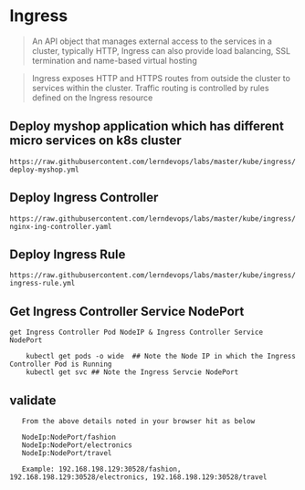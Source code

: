 # Ingress

> An API object that manages external access to the services in a cluster, typically HTTP, Ingress can also provide load balancing, SSL termination and name-based virtual hosting

> Ingress exposes HTTP and HTTPS routes from outside the cluster to services within the cluster. Traffic routing is controlled by rules defined on the Ingress resource


## Deploy myshop application which has different micro services on k8s cluster

`https://raw.githubusercontent.com/lerndevops/labs/master/kube/ingress/deploy-myshop.yml`

## Deploy Ingress Controller 

`https://raw.githubusercontent.com/lerndevops/labs/master/kube/ingress/nginx-ing-controller.yaml`

## Deploy Ingress Rule

`https://raw.githubusercontent.com/lerndevops/labs/master/kube/ingress/ingress-rule.yml`

## Get Ingress Controller Service NodePort 

``` 
get Ingress Controller Pod NodeIP & Ingress Controller Service NodePort

    kubectl get pods -o wide  ## Note the Node IP in which the Ingress Controller Pod is Running
    kubectl get svc ## Note the Ingress Servcie NodePort
```

## validate 

``` 
   From the above details noted in your browser hit as below
   
   NodeIp:NodePort/fashion
   NodeIp:NodePort/electronics
   NodeIp:NodePort/travel
   
   Example: 192.168.198.129:30528/fashion, 192.168.198.129:30528/electronics, 192.168.198.129:30528/travel
   
```

